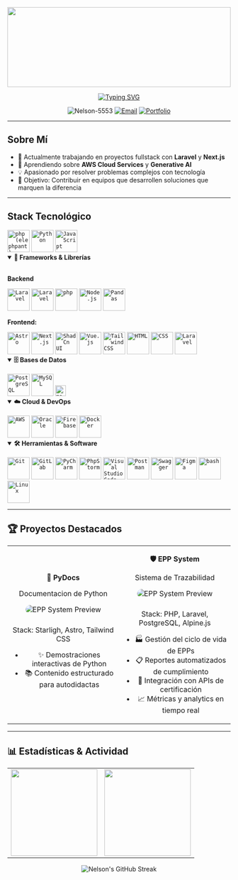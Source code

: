 
<img src="https://i.gifer.com/6vIk.gif" width="100%" height="180rem" /> <div align="center"> <a href="https://git.io/typing-svg"><img src="https://readme-typing-svg.demolab.com?font=Fira+Code&weight=900&pause=1000&color=117FF7&width=600&lines=Full-Stack+Web+Developer;Especialista+en+Laravel+%26+Modern+Web+Tech;Apasionado+por+crear+soluciones+innovadoras" alt="Typing SVG" /></a> </div> <p align="center"> <img src="https://komarev.com/ghpvc/?username=Nelson-5553&label=Profile%20views&color=117FF7&style=flat-square" alt="Nelson-5553" /> <a href="mailto:andresnelson2004@hotmail.com"><img src="https://img.shields.io/badge/Email-Contact-117FF7?style=flat-square&logo=gmail&logoColor=white" alt="Email" /></a> <a href="https://nelson-5553.vercel.app"><img src="https://img.shields.io/badge/Portfolio-Visit-117FF7?style=flat-square&logo=safari&logoColor=white" alt="Portfolio" /></a> </p>

---

## Sobre Mí

- 🔭 Actualmente trabajando en proyectos fullstack con **Laravel** y **Next.js**
- 🌱 Aprendiendo sobre **AWS Cloud Services** y **Generative AI**
- 💡 Apasionado por resolver problemas complejos con tecnología
- 🎯 Objetivo: Contribuir en equipos que desarrollen soluciones que marquen la diferencia

---

## Stack Tecnológico

<div > <code><img width="50" src="https://raw.githubusercontent.com/marwin1991/profile-technology-icons/refs/heads/main/icons/php_(elephpant).png" alt="php (elephpant)" title="php (elephpant)"/></code> <code><img width="50" src="https://raw.githubusercontent.com/marwin1991/profile-technology-icons/refs/heads/main/icons/python.png" alt="Python" title="Python"/></code> <code><img width="50" src="https://raw.githubusercontent.com/marwin1991/profile-technology-icons/refs/heads/main/icons/javascript.png" alt="JavaScript" title="JavaScript"/></code> </div> <details open> <summary><b>🚀 Frameworks & Librerías</b></summary> <br>

<strong>Backend</strong>

<div > <code><img width="50" src="https://raw.githubusercontent.com/marwin1991/profile-technology-icons/refs/heads/main/icons/laravel.png" alt="Laravel" title="Laravel"/></code> 
<code><img width="50" src="https://nelson-5553.vercel.app/img/technologies/livewire.svg" alt="Laravel" title="Laravel"/></code> <code><img width="50" src="https://raw.githubusercontent.com/marwin1991/profile-technology-icons/refs/heads/main/icons/php.png" alt="php" title="php"/></code> <code><img width="50" src="https://raw.githubusercontent.com/marwin1991/profile-technology-icons/refs/heads/main/icons/node_js.png" alt="Node.js" title="Node.js"/></code> <code><img width="50" src="https://raw.githubusercontent.com/marwin1991/profile-technology-icons/refs/heads/main/icons/pandas.png" alt="Pandas" title="Pandas"/></code> </div>

<strong>Frontend:</strong>

<div > <code><img width="50" src="https://raw.githubusercontent.com/marwin1991/profile-technology-icons/refs/heads/main/icons/astro.png" alt="Astro" title="Astro"/></code> <code><img width="50" src="https://raw.githubusercontent.com/marwin1991/profile-technology-icons/refs/heads/main/icons/next_js.png" alt="Next.js" title="Next.js"/></code> <code><img width="50" src="https://raw.githubusercontent.com/marwin1991/profile-technology-icons/refs/heads/main/icons/shadcn_ui.png" alt="ShadCn UI" title="ShadCn UI"/></code> <code><img width="50" src="https://raw.githubusercontent.com/marwin1991/profile-technology-icons/refs/heads/main/icons/vue_js.png" alt="Vue.js" title="Vue.js"/></code> <code><img width="50" src="https://raw.githubusercontent.com/marwin1991/profile-technology-icons/refs/heads/main/icons/tailwind_css.png" alt="Tailwind CSS" title="Tailwind CSS"/></code> <code><img width="50" src="https://raw.githubusercontent.com/marwin1991/profile-technology-icons/refs/heads/main/icons/html.png" alt="HTML" title="HTML"/></code> <code><img width="50" src="https://raw.githubusercontent.com/marwin1991/profile-technology-icons/refs/heads/main/icons/css.png" alt="CSS" title="CSS"/></code> 
<code><img width="50" src="https://nelson-5553.vercel.app/img/technologies/alpine.svg" alt="Laravel" title="Laravel"/></code> </div></details> <details open> <summary><b>🗄️ Bases de Datos</b></summary> <br>

<div > <code><img width="50" src="https://nelson-5553.vercel.app/img/technologies/postgresql.svg" alt="PostgreSQL" title="PostgreSQL"/></code> <code><img width="50" src="https://nelson-5553.vercel.app/img/technologies/mysql.svg" alt="MySQL" title="MySQL"/></code> <code><img width="24" src="https://nelson-5553.vercel.app/img/technologies/mongodb.svg" alt="mongoDB" title="mongoDB"/></code> </div>

<!-- Coloca aquí tus badges de MySQL, PostgreSQL, MongoDB --> </details> <details open> <summary><b>☁️ Cloud & DevOps</b></summary> <br>

<div > <code><img width="50" src="https://raw.githubusercontent.com/marwin1991/profile-technology-icons/refs/heads/main/icons/aws.png" alt="AWS" title="AWS"/></code> <code><img width="50" src="https://raw.githubusercontent.com/marwin1991/profile-technology-icons/refs/heads/main/icons/oracle.png" alt="Oracle" title="Oracle"/></code> <code><img width="50" src="https://raw.githubusercontent.com/marwin1991/profile-technology-icons/refs/heads/main/icons/firebase.png" alt="Firebase" title="Firebase"/></code> <code><img width="50" src="https://raw.githubusercontent.com/marwin1991/profile-technology-icons/refs/heads/main/icons/docker.png" alt="Docker" title="Docker"/></code> </div>

<!-- Coloca aquí tus badges de Vercel, Render, Docker, AWS --> </details> <details open> <summary><b>🛠️ Herramientas & Software</b></summary> <br>

<div > <code><img width="50" src="https://raw.githubusercontent.com/marwin1991/profile-technology-icons/refs/heads/main/icons/git.png" alt="Git" title="Git"/></code> <code><img width="50" src="https://raw.githubusercontent.com/marwin1991/profile-technology-icons/refs/heads/main/icons/gitlab.png" alt="GitLab" title="GitLab"/></code> <code><img width="50" src="https://raw.githubusercontent.com/marwin1991/profile-technology-icons/refs/heads/main/icons/pycharm.png" alt="PyCharm" title="PyCharm"/></code> <code><img width="50" src="https://raw.githubusercontent.com/marwin1991/profile-technology-icons/refs/heads/main/icons/phpstorm.png" alt="PhpStorm" title="PhpStorm"/></code> <code><img width="50" src="https://raw.githubusercontent.com/marwin1991/profile-technology-icons/refs/heads/main/icons/visual_studio_code.png" alt="Visual Studio Code" title="Visual Studio Code"/></code> <code><img width="50" src="https://raw.githubusercontent.com/marwin1991/profile-technology-icons/refs/heads/main/icons/postman.png" alt="Postman" title="Postman"/></code> <code><img width="50" src="https://raw.githubusercontent.com/marwin1991/profile-technology-icons/refs/heads/main/icons/swagger.png" alt="Swagger" title="Swagger"/></code> <code><img width="50" src="https://raw.githubusercontent.com/marwin1991/profile-technology-icons/refs/heads/main/icons/figma.png" alt="Figma" title="Figma"/></code> <code><img width="50" src="https://raw.githubusercontent.com/marwin1991/profile-technology-icons/refs/heads/main/icons/bash.png" alt="bash" title="bash"/></code> <code><img width="50" src="https://raw.githubusercontent.com/marwin1991/profile-technology-icons/refs/heads/main/icons/linux.png" alt="Linux" title="Linux"/></code> </div>

<!-- Coloca aquí tus badges de Git, GitHub, GitLab, VS Code, Postman, Figma, etc. --> </details>

---

## 🏆 Proyectos Destacados

<table align="center"  style="border: none;"> <tr> <td width="33%" align="center">
<strong>🐍 PyDocs</strong>

Documentacion de Python

<img src="https://nelson-5553.vercel.app/img/Projectos/pydocs.png" alt="EPP System Preview" style="border-radius: 10px; margin-bottom: 10px;"/>

Stack: Starligh, Astro, Tailwind CSS

- ✨ Demostraciones interactivas de Python
- 📚 Contenido estructurado para autodidactas

</td>
<td width="33%" align="center">

<strong>🛡️ EPP System</strong>

Sistema de Trazabilidad

<img src="https://nelson-5553.vercel.app/img/Projectos/gestionepp.png" alt="EPP System Preview" style="border-radius: 10px; margin-bottom: 10px;"/>

Stack:  PHP, Laravel, PostgreSQL, Alpine.js

- 🏭 Gestión del ciclo de vida de EPPs
- 📋 Reportes automatizados de cumplimiento
- 🔄 Integración con APIs de certificación
- 📈 Métricas y analytics en tiempo real
 </tr> </table>

---

## 📊 Estadísticas & Actividad

<div align="center"> <table style="border: none;"> <tr> <td align="center" style="padding:0,10px;"> <img height="195px" src="https://github-readme-stats.vercel.app/api?username=Nelson-5553&show_icons=true&theme=vue-dark&include_all_commits=true&count_private=true&hide_border=true&border_radius=15"/> </td> <td align="center" style="padding:0,10px;"> <img height="195px" src="https://github-readme-stats.vercel.app/api/top-langs/?username=Nelson-5553&layout=compact&langs_count=7&theme=vue-dark&hide_border=true&border_radius=15"/> </td> </tr> </table> </div> <div align="center" style="margin-top: 10px;"> <img src="https://github-readme-streak-stats.herokuapp.com/?user=Nelson-5553&theme=vue-dark&hide_border=true&border_radius=15&date_format=M%20j%5B%2C%20Y%5D" alt="Nelson's GitHub Streak"/> </div>
